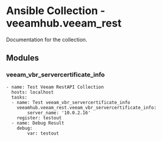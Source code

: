 # Ansible Collection - veeamhub.veeam_rest

Documentation for the collection.

## Modules

### veeam_vbr_servercertificate_info

```
- name: Test Veeam RestAPI Collection
  hosts: localhost
  tasks:
  - name: Test veeam_vbr_servercertificate_info
    veeamhub.veeam_rest.veeam_vbr_servercertificate_info:
        server_name: '10.0.2.16'
    register: testout
  - name: Debug Result
    debug:
        var: testout
```
